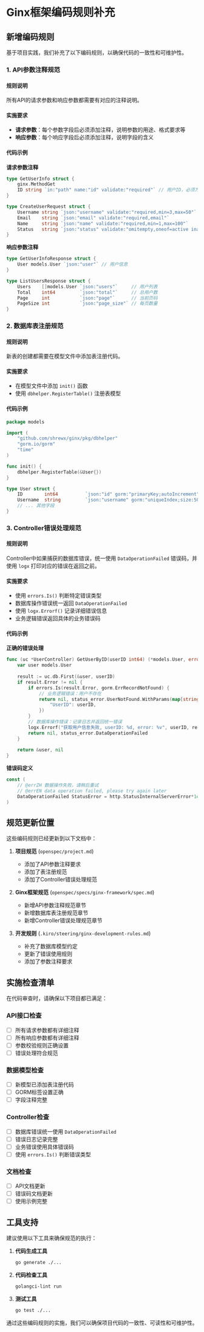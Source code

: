 # Ginx框架编码规则补充

## 新增编码规则

基于项目实践，我们补充了以下编码规则，以确保代码的一致性和可维护性。

### 1. API参数注释规范

#### 规则说明
所有API的请求参数和响应参数都需要有对应的注释说明。

#### 实施要求
- **请求参数**：每个参数字段后必须添加注释，说明参数的用途、格式要求等
- **响应参数**：每个响应字段后必须添加注释，说明字段的含义

#### 代码示例

**请求参数注释**
```go
type GetUserInfo struct {
    ginx.MethodGet
    ID string `in:"path" name:"id" validate:"required"` // 用户ID，必须为正整数
}

type CreateUserRequest struct {
    Username string `json:"username" validate:"required,min=3,max=50"`        // 用户名，3-50字符，必填，唯一
    Email    string `json:"email" validate:"required,email"`                  // 邮箱地址，必填，唯一，格式验证
    Name     string `json:"name" validate:"required,min=1,max=100"`           // 真实姓名，1-100字符，必填
    Status   string `json:"status" validate:"omitempty,oneof=active inactive"` // 用户状态，可选值：active/inactive，默认active
}
```

**响应参数注释**
```go
type GetUserInfoResponse struct {
    User models.User `json:"user"` // 用户信息
}

type ListUsersResponse struct {
    Users    []models.User `json:"users"`     // 用户列表
    Total    int64         `json:"total"`     // 总用户数
    Page     int           `json:"page"`      // 当前页码
    PageSize int           `json:"page_size"` // 每页数量
}
```

### 2. 数据库表注册规范

#### 规则说明
新表的创建都需要在模型文件中添加表注册代码。

#### 实施要求
- 在模型文件中添加 `init()` 函数
- 使用 `dbhelper.RegisterTable()` 注册表模型

#### 代码示例
```go
package models

import (
    "github.com/shrewx/ginx/pkg/dbhelper"
    "gorm.io/gorm"
    "time"
)

func init() {
    dbhelper.RegisterTable(&User{})
}

type User struct {
    ID        int64          `json:"id" gorm:"primaryKey;autoIncrement"`
    Username  string         `json:"username" gorm:"uniqueIndex;size:50;not null"`
    // ... 其他字段
}
```

### 3. Controller错误处理规范

#### 规则说明
Controller中如果捕获的数据库错误，统一使用 `DataOperationFailed` 错误码，并使用 `logx` 打印对应的错误在返回之前。

#### 实施要求
- 使用 `errors.Is()` 判断特定错误类型
- 数据库操作错误统一返回 `DataOperationFailed`
- 使用 `logx.Errorf()` 记录详细错误信息
- 业务逻辑错误返回具体的业务错误码

#### 代码示例

**正确的错误处理**
```go
func (uc *UserController) GetUserByID(userID int64) (*models.User, error) {
    var user models.User
    
    result := uc.db.First(&user, userID)
    if result.Error != nil {
        if errors.Is(result.Error, gorm.ErrRecordNotFound) {
            // 业务逻辑错误：用户不存在
            return nil, status_error.UserNotFound.WithParams(map[string]interface{}{
                "UserID": userID,
            })
        }
        // 数据库操作错误：记录日志并返回统一错误
        logx.Errorf("获取用户信息失败, userID: %d, error: %v", userID, result.Error)
        return nil, status_error.DataOperationFailed
    }
    
    return &user, nil
}
```

**错误码定义**
```go
const (
    // @errZH 数据操作失败，请稍后重试
    // @errEN data operation failed, please try again later
    DataOperationFailed StatusError = http.StatusInternalServerError*1e8 + iota + 1
)
```

## 规范更新位置

这些编码规则已经更新到以下文档中：

1. **项目规范** (`openspec/project.md`)
   - 添加了API参数注释要求
   - 添加了表注册规范
   - 添加了Controller错误处理规范

2. **Ginx框架规范** (`openspec/specs/ginx-framework/spec.md`)
   - 新增API参数注释规范章节
   - 新增数据库表注册规范章节
   - 新增Controller错误处理规范章节

3. **开发规则** (`.kiro/steering/ginx-development-rules.md`)
   - 补充了数据库模型约定
   - 更新了错误使用规则
   - 添加了参数注释要求

## 实施检查清单

在代码审查时，请确保以下项目都已满足：

### API接口检查
- [ ] 所有请求参数都有详细注释
- [ ] 所有响应参数都有详细注释
- [ ] 参数校验规则正确设置
- [ ] 错误处理符合规范

### 数据模型检查
- [ ] 新模型已添加表注册代码
- [ ] GORM标签设置正确
- [ ] 字段注释完整

### Controller检查
- [ ] 数据库错误统一使用 `DataOperationFailed`
- [ ] 错误日志记录完整
- [ ] 业务错误使用具体错误码
- [ ] 使用 `errors.Is()` 判断错误类型

### 文档检查
- [ ] API文档更新
- [ ] 错误码文档更新
- [ ] 使用示例完整

## 工具支持

建议使用以下工具来确保规范的执行：

1. **代码生成工具**
   ```bash
   go generate ./...
   ```

2. **代码检查工具**
   ```bash
   golangci-lint run
   ```

3. **测试工具**
   ```bash
   go test ./...
   ```

通过这些编码规则的实施，我们可以确保项目代码的一致性、可读性和可维护性。